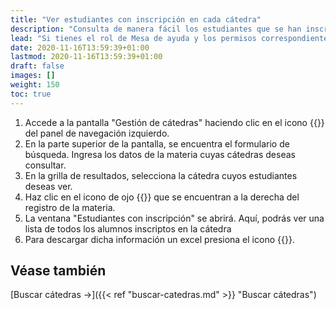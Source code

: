```yaml
---
title: "Ver estudiantes con inscripción en cada cátedra"
description: "Consulta de manera fácil los estudiantes que se han inscripto a una cátedra."
lead: "Si tienes el rol de Mesa de ayuda y los permisos correspondientes, podrás consultar quienes se han inscripto a cada cátedra."
date: 2020-11-16T13:59:39+01:00
lastmod: 2020-11-16T13:59:39+01:00
draft: false
images: []
weight: 150
toc: true
---
```


1. Accede a la pantalla "Gestión de cátedras" haciendo clic en el icono {{<inline-icon image="menu.png" alt="hamburger menu icon">}} del panel de navegación izquierdo.
1. En la parte superior de la pantalla, se encuentra el formulario de búsqueda. Ingresa los datos de la materia cuyas cátedras deseas consultar.
1. En la grilla de resultados, selecciona la cátedra cuyos estudiantes deseas ver.
1. Haz clic en el icono de ojo {{<inline-icon image="eye.png" alt="eye icon">}} que se encuentran a la derecha del registro de la materia. 
1. La ventana "Estudiantes con inscripción" se abrirá. Aquí, podrás ver una lista de todos los alumnos inscriptos en la cátedra
1. Para descargar dicha información un excel presiona el icono {{<inline-icon image="download file.png" alt="download icon">}}.

## Véase también

[Buscar cátedras →]({{< ref "buscar-catedras.md" >}} "Buscar cátedras")
